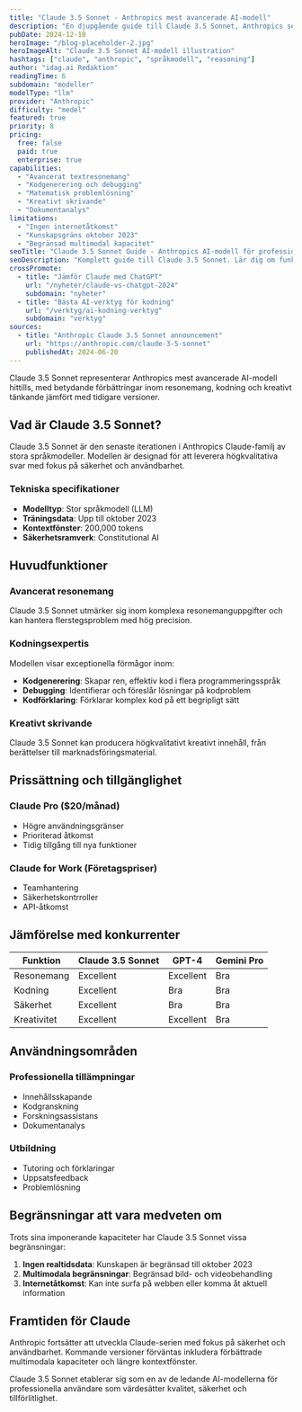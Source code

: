 ```yaml
---
title: "Claude 3.5 Sonnet - Anthropics mest avancerade AI-modell"
description: "En djupgående guide till Claude 3.5 Sonnet, Anthropics senaste språkmodell med förbättrade resonemang och kodningsförmågor."
pubDate: 2024-12-10
heroImage: "/blog-placeholder-2.jpg"
heroImageAlt: "Claude 3.5 Sonnet AI-modell illustration"
hashtags: ["claude", "anthropic", "språkmodell", "reasoning"]
author: "idag.ai Redaktion"
readingTime: 6
subdomain: "modeller"
modelType: "llm"
provider: "Anthropic"
difficulty: "medel"
featured: true
priority: 8
pricing:
  free: false
  paid: true
  enterprise: true
capabilities:
  - "Avancerat textresonemang"
  - "Kodgenerering och debugging"
  - "Matematisk problemlösning"
  - "Kreativt skrivande"
  - "Dokumentanalys"
limitations:
  - "Ingen internetåtkomst"
  - "Kunskapsgräns oktober 2023"
  - "Begränsad multimodal kapacitet"
seoTitle: "Claude 3.5 Sonnet Guide - Anthropics AI-modell för professionella"
seoDescription: "Komplett guide till Claude 3.5 Sonnet. Lär dig om funktioner, priser och hur du använder Anthropics mest kraftfulla AI-modell."
crossPromote:
  - title: "Jämför Claude med ChatGPT"
    url: "/nyheter/claude-vs-chatgpt-2024"
    subdomain: "nyheter"
  - title: "Bästa AI-verktyg för kodning"
    url: "/verktyg/ai-kodning-verktyg"
    subdomain: "verktyg"
sources:
  - title: "Anthropic Claude 3.5 Sonnet announcement"
    url: "https://anthropic.com/claude-3-5-sonnet"
    publishedAt: 2024-06-20
---
```


Claude 3.5 Sonnet representerar Anthropics mest avancerade AI-modell hittills, med betydande förbättringar inom resonemang, kodning och kreativt tänkande jämfört med tidigare versioner.

## Vad är Claude 3.5 Sonnet?

Claude 3.5 Sonnet är den senaste iterationen i Anthropics Claude-familj av stora språkmodeller. Modellen är designad för att leverera högkvalitativa svar med fokus på säkerhet och användbarhet.

### Tekniska specifikationer

- **Modelltyp**: Stor språkmodell (LLM)
- **Träningsdata**: Upp till oktober 2023
- **Kontextfönster**: 200,000 tokens
- **Säkerhetsramverk**: Constitutional AI

## Huvudfunktioner

### Avancerat resonemang
Claude 3.5 Sonnet utmärker sig inom komplexa resonemanguppgifter och kan hantera flerstegsproblem med hög precision.

### Kodningsexpertis
Modellen visar exceptionella förmågor inom:
- **Kodgenerering**: Skapar ren, effektiv kod i flera programmeringsspråk
- **Debugging**: Identifierar och föreslår lösningar på kodproblem
- **Kodförklaring**: Förklarar komplex kod på ett begripligt sätt

### Kreativt skrivande
Claude 3.5 Sonnet kan producera högkvalitativt kreativt innehåll, från berättelser till marknadsföringsmaterial.

## Prissättning och tillgänglighet

### Claude Pro ($20/månad)
- Högre användningsgränser
- Prioriterad åtkomst
- Tidig tillgång till nya funktioner

### Claude for Work (Företagspriser)
- Teamhantering
- Säkerhetskontrroller
- API-åtkomst

## Jämförelse med konkurrenter

| Funktion | Claude 3.5 Sonnet | GPT-4 | Gemini Pro |
|----------|-------------------|-------|------------|
| Resonemang | Excellent | Excellent | Bra |
| Kodning | Excellent | Bra | Bra |
| Säkerhet | Excellent | Bra | Bra |
| Kreativitet | Excellent | Excellent | Bra |

## Användningsområden

### Professionella tillämpningar
- Innehållsskapande
- Kodgranskning
- Forskningsassistans
- Dokumentanalys

### Utbildning
- Tutoring och förklaringar
- Uppsatsfeedback
- Problemlösning

## Begränsningar att vara medveten om

Trots sina imponerande kapaciteter har Claude 3.5 Sonnet vissa begränsningar:

1. **Ingen realtidsdata**: Kunskapen är begränsad till oktober 2023
2. **Multimodala begränsningar**: Begränsad bild- och videobehandling
3. **Internetåtkomst**: Kan inte surfa på webben eller komma åt aktuell information

## Framtiden för Claude

Anthropic fortsätter att utveckla Claude-serien med fokus på säkerhet och användbarhet. Kommande versioner förväntas inkludera förbättrade multimodala kapaciteter och längre kontextfönster.

Claude 3.5 Sonnet etablerar sig som en av de ledande AI-modellerna för professionella användare som värdesätter kvalitet, säkerhet och tillförlitlighet.